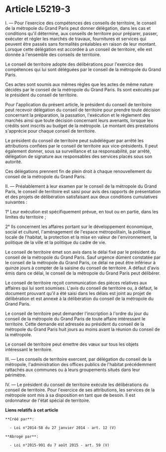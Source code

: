 # Article L5219-3

I. ― Pour l'exercice des compétences des conseils de territoire, le conseil de la métropole du Grand Paris peut donner
délégation, dans les cas et conditions qu'il détermine, aux conseils de territoire pour préparer, passer, exécuter et régler
les marchés de travaux, fournitures et services qui peuvent être passés sans formalités préalables en raison de leur montant.
Lorsque cette délégation est accordée à un conseil de territoire, elle est donnée à l'ensemble des conseils de territoire. 

Le conseil de territoire adopte des délibérations pour l'exercice des compétences qui lui sont déléguées par le conseil de la
métropole du Grand Paris. 

Ces actes sont soumis aux mêmes règles que les actes de même nature décidés par le conseil de la métropole du Grand Paris.
Ils sont exécutés par le président du conseil de territoire. 

Pour l'application du présent article, le président du conseil de territoire peut recevoir délégation du conseil de
territoire pour prendre toute décision concernant la préparation, la passation, l'exécution et le règlement des marchés ainsi
que toute décision concernant leurs avenants, lorsque les crédits sont inscrits au budget de la métropole. Le montant des
prestations s'apprécie pour chaque conseil de territoire. 

Le président du conseil de territoire peut subdéléguer par arrêté les attributions confiées par le conseil de territoire aux
vice-présidents. Il peut également donner, sous sa surveillance et sa responsabilité, par arrêté, délégation de signature aux
responsables des services placés sous son autorité. 

Ces délégations prennent fin de plein droit à chaque renouvellement du conseil de la métropole du Grand Paris. 

II. ― Préalablement à leur examen par le conseil de la métropole du Grand Paris, le conseil de territoire est saisi pour avis
des rapports de présentation et des projets de délibération satisfaisant aux deux conditions cumulatives suivantes : 

1° Leur exécution est spécifiquement prévue, en tout ou en partie, dans les limites du territoire ; 

2° Ils concernent les affaires portant sur le développement économique, social et culturel, l'aménagement de l'espace
métropolitain, la politique locale de l'habitat, la protection et la mise en valeur de l'environnement, la politique de la
ville et la politique du cadre de vie. 

Le conseil de territoire émet son avis dans le délai fixé par le président du conseil de la métropole du Grand Paris. Sauf
urgence dûment constatée par le conseil de la métropole du Grand Paris, ce délai ne peut être inférieur à quinze jours à
compter de la saisine du conseil de territoire. A défaut d'avis émis dans ce délai, le conseil de la métropole du Grand Paris
peut délibérer. 

Le conseil de territoire reçoit communication des pièces relatives aux affaires qui lui sont soumises. L'avis du conseil de
territoire ou, à défaut, le document prouvant qu'il a été saisi dans les délais est joint au projet de délibération et est
annexé à la délibération du conseil de la métropole du Grand Paris. 

Le conseil de territoire peut demander l'inscription à l'ordre du jour du conseil de la métropole du Grand Paris de toute
affaire intéressant le territoire. Cette demande est adressée au président du conseil de la métropole du Grand Paris huit
jours au moins avant la réunion du conseil de la métropole. 

Le conseil de territoire peut émettre des vœux sur tous les objets intéressant le territoire. 

III. ― Les conseils de territoire exercent, par délégation du conseil de la métropole, l'administration des offices publics
de l'habitat précédemment rattachés aux communes ou à leurs groupements situés dans leur périmètre. 

IV. ― Le président du conseil de territoire exécute les délibérations du conseil de territoire. Pour l'exercice de ses
attributions, les services de la métropole sont mis à sa disposition en tant que de besoin. Il est ordonnateur de l'état
spécial de territoire.

**Liens relatifs à cet article**

	**Créé par**:

	  - Loi n°2014-58 du 27 janvier 2014 - art. 12 (V)

	**Abrogé par**:

	  - Loi n°2015-991 du 7 août 2015 - art. 59 (V)
